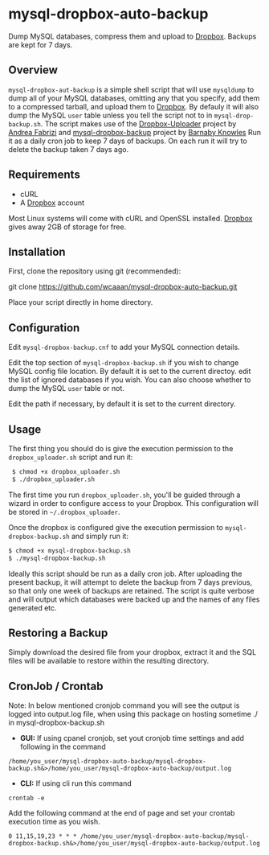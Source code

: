 # mysql-dropbox-auto-backup

Dump MySQL databases, compress them and upload to [Dropbox]. Backups are kept for 7 days.

## Overview

`mysql-dropbox-aut-backup` is a simple shell script that will use `mysqldump` to dump all of your MySQL databases, omitting any that you specify, add them to a compressed tarball, and upload them to [Dropbox]. By defauly it will also dump the MySQL `user` table unless you tell the script not to in `mysql-drop-backup.sh`. The script makes use of the [Dropbox-Uploader] project by [Andrea Fabrizi] and [mysql-dropbox-backup] project by [Barnaby Knowles] Run it as a daily cron job to keep 7 days of backups. On each run it will try to delete the backup taken 7 days ago.

## Requirements

* cURL
* A [Dropbox] account

Most Linux systems will come with cURL and OpenSSL installed. [Dropbox] gives away 2GB of storage for free.

## Installation

First, clone the repository using git (recommended):
  
  git clone https://github.com/wcaaan/mysql-dropbox-auto-backup.git

Place your script directly in home directory.

## Configuration

Edit `mysql-dropbox-backup.cnf` to add your MySQL connection details.

Edit the top section of `mysql-dropbox-backup.sh` if you wish to change MySQL config file location. By default it is set to the current directoy. edit the list of ignored databases if you wish. You can also choose whether to dump the MySQL `user` table or not.

Edit the path if necessary, by default it is set to the current directory.

## Usage

The first thing you should do is give the execution permission to the `dropbox_uploader.sh` script and run it:

```bash
 $ chmod +x dropbox_uploader.sh
 $ ./dropbox_uploader.sh
```

The first time you run `dropbox_uploader.sh`, you'll be guided through a wizard in order to configure access to your Dropbox. This configuration will be stored in `~/.dropbox_uploader`. 

Once the dropbox is configured give the execution permission to `mysql-dropbox-backup.sh` and simply run it:

```bash
$ chmod +x mysql-dropbox-backup.sh
$ ./mysql-dropbox-backup.sh
```


Ideally this script should be run as a daily cron job. After uploading the present backup, it will attempt to delete the backup from 7 days previous, so that only one week of backups are retained. The script is quite verbose and will output which databases were backed up and the names of any files generated etc.

## Restoring a Backup

Simply download the desired file from your dropbox, extract it and the SQL files will be available to restore within the resulting directory.

## CronJob / Crontab

Note: In below mentioned cronjob command you will see the output is logged into output.log file, when using this package on hosting sometime ./ in mysql-dropbox-backup.sh

* **GUI:** If using cpanel cronjob, set yout cronjob time settings and add following in the command

```
/home/you_user/mysql-dropbox-auto-backup/mysql-dropbox-backup.sh&>/home/you_user/mysql-dropbox-auto-backup/output.log
```

* **CLI:** If using cli run this command 
```
crontab -e 
```
Add the following command at the end of page and set your crontab execution time as you wish.
```
0 11,15,19,23 * * * /home/you_user/mysql-dropbox-auto-backup/mysql-dropbox-backup.sh&>/home/you_user/mysql-dropbox-auto-backup/output.log
```

   [Dropbox]: <https://www.dropbox.com>
   [Dropbox-Uploader]: <https://github.com/andreafabrizi/Dropbox-Uploader>
   [Andrea Fabrizi]: <https://github.com/andreafabrizi>
   [mysql-dropbox-backup]: <https://github.com/barns101/mysql-dropbox-backup>
   [Barnaby Knowles]: <https://github.com/barns101>